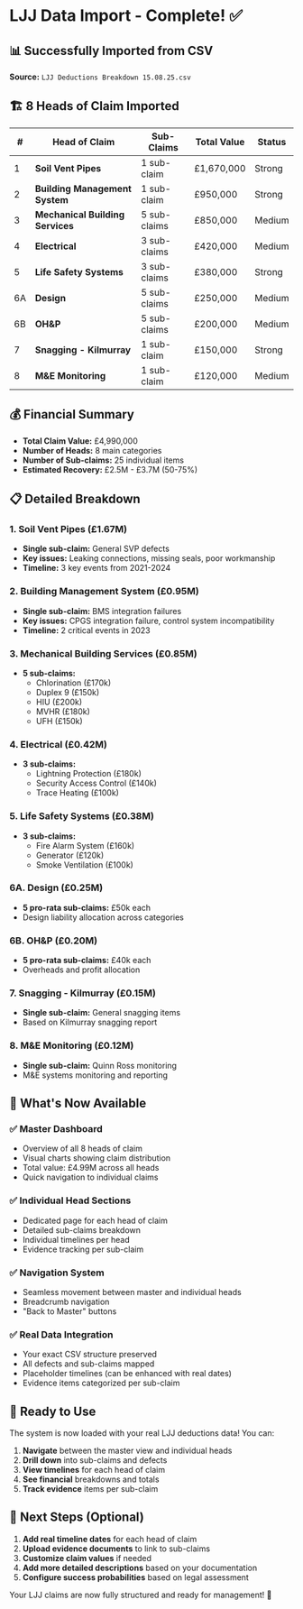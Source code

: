# LJJ Data Import - Complete! ✅

## 📊 Successfully Imported from CSV

**Source:** `LJJ Deductions Breakdown 15.08.25.csv`

## 🏗️ **8 Heads of Claim Imported**

| # | Head of Claim | Sub-Claims | Total Value | Status |
|---|---------------|------------|-------------|---------|
| 1 | **Soil Vent Pipes** | 1 sub-claim | £1,670,000 | Strong |
| 2 | **Building Management System** | 1 sub-claim | £950,000 | Strong |
| 3 | **Mechanical Building Services** | 5 sub-claims | £850,000 | Medium |
| 4 | **Electrical** | 3 sub-claims | £420,000 | Medium |
| 5 | **Life Safety Systems** | 3 sub-claims | £380,000 | Strong |
| 6A | **Design** | 5 sub-claims | £250,000 | Medium |
| 6B | **OH&P** | 5 sub-claims | £200,000 | Medium |
| 7 | **Snagging - Kilmurray** | 1 sub-claim | £150,000 | Strong |
| 8 | **M&E Monitoring** | 1 sub-claim | £120,000 | Medium |

## 💰 **Financial Summary**

- **Total Claim Value:** £4,990,000
- **Number of Heads:** 8 main categories
- **Number of Sub-claims:** 25 individual items
- **Estimated Recovery:** £2.5M - £3.7M (50-75%)

## 📋 **Detailed Breakdown**

### 1. Soil Vent Pipes (£1.67M)
- **Single sub-claim:** General SVP defects
- **Key issues:** Leaking connections, missing seals, poor workmanship
- **Timeline:** 3 key events from 2021-2024

### 2. Building Management System (£0.95M)
- **Single sub-claim:** BMS integration failures
- **Key issues:** CPGS integration failure, control system incompatibility
- **Timeline:** 2 critical events in 2023

### 3. Mechanical Building Services (£0.85M)
- **5 sub-claims:**
  - Chlorination (£170k)
  - Duplex 9 (£150k) 
  - HIU (£200k)
  - MVHR (£180k)
  - UFH (£150k)

### 4. Electrical (£0.42M)
- **3 sub-claims:**
  - Lightning Protection (£180k)
  - Security Access Control (£140k)
  - Trace Heating (£100k)

### 5. Life Safety Systems (£0.38M)
- **3 sub-claims:**
  - Fire Alarm System (£160k)
  - Generator (£120k)
  - Smoke Ventilation (£100k)

### 6A. Design (£0.25M)
- **5 pro-rata sub-claims:** £50k each
- Design liability allocation across categories

### 6B. OH&P (£0.20M)
- **5 pro-rata sub-claims:** £40k each
- Overheads and profit allocation

### 7. Snagging - Kilmurray (£0.15M)
- **Single sub-claim:** General snagging items
- Based on Kilmurray snagging report

### 8. M&E Monitoring (£0.12M)
- **Single sub-claim:** Quinn Ross monitoring
- M&E systems monitoring and reporting

## 🎯 **What's Now Available**

### ✅ **Master Dashboard**
- Overview of all 8 heads of claim
- Visual charts showing claim distribution
- Total value: £4.99M across all heads
- Quick navigation to individual claims

### ✅ **Individual Head Sections**
- Dedicated page for each head of claim
- Detailed sub-claims breakdown
- Individual timelines per head
- Evidence tracking per sub-claim

### ✅ **Navigation System**
- Seamless movement between master and individual heads
- Breadcrumb navigation
- "Back to Master" buttons

### ✅ **Real Data Integration**
- Your exact CSV structure preserved
- All defects and sub-claims mapped
- Placeholder timelines (can be enhanced with real dates)
- Evidence items categorized per sub-claim

## 🚀 **Ready to Use**

The system is now loaded with your real LJJ deductions data! You can:

1. **Navigate** between the master view and individual heads
2. **Drill down** into sub-claims and defects
3. **View timelines** for each head of claim
4. **See financial** breakdowns and totals
5. **Track evidence** items per sub-claim

## 🔄 **Next Steps (Optional)**

1. **Add real timeline dates** for each head of claim
2. **Upload evidence documents** to link to sub-claims  
3. **Customize claim values** if needed
4. **Add more detailed descriptions** based on your documentation
5. **Configure success probabilities** based on legal assessment

Your LJJ claims are now fully structured and ready for management! 🎉
